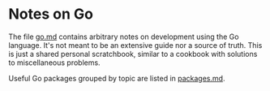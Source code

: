 # Notes on Go

The file [go.md][1] contains arbitrary notes on development using the Go language. It's
not meant to be an extensive guide nor a source of truth. This is just a shared
personal scratchbook, similar to a cookbook with solutions to miscellaneous problems.

Useful Go packages grouped by topic are listed in [packages.md][2].

[1]: ./go.md
[2]: ./packages.md
